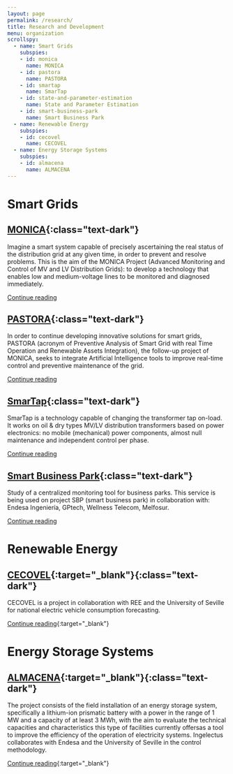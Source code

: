 ```yaml
---
layout: page
permalink: /research/
title: Research and Development
menu: organization
scrollspy:
  - name: Smart Grids
    subspies:
    - id: monica
      name: MONICA
    - id: pastora
      name: PASTORA
    - id: smartap
      name: SmarTap
    - id: state-and-parameter-estimation
      name: State and Parameter Estimation
    - id: smart-business-park
      name: Smart Business Park
  - name: Renewable Energy
    subspies:
    - id: cecovel
      name: CECOVEL
  - name: Energy Storage Systems
    subspies:
    - id: almacena
      name: ALMACENA
---
```


# Smart Grids

## [MONICA](/research/monica/){:class="text-dark"}

Imagine a smart system capable of precisely ascertaining the real status of the distribution grid at any given time, in order to prevent and resolve problems. This is the aim of the MONICA Project (Advanced Monitoring and Control of MV and LV Distribution Grids): to develop a technology that enables low and medium-voltage lines to be monitored and diagnosed immediately.

[Continue reading](/research/monica/)

## [PASTORA](/research/pastora/){:class="text-dark"}

In order to continue developing innovative solutions for smart grids, PASTORA (acronym of Preventive Analysis of Smart Grid with real Time Operation and Renewable Assets Integration), the follow-up project of MONICA, seeks to integrate Artificial Intelligence tools to improve real-time control and preventive maintenance of the grid.

[Continue reading](/research/pastora/)

## [SmarTap](/research/smartap/){:class="text-dark"}

SmarTap is a technology capable of changing the transformer tap on-load. It works on oil & dry types MV/LV distribution transformers based on power electronics: no mobile (mechanical) power components, almost null maintenance and independent control per phase.

[Continue reading](/research/smartap/)

## [Smart Business Park](/research/smart-business-park/){:class="text-dark"}

Study of a centralized monitoring tool for business parks. This service is being used on project SBP (smart business park) in collaboration with: Endesa Ingeniería, GPtech, Wellness Telecom, Melfosur.

[Continue reading](/research/smart-business-park/)


# Renewable Energy

## [CECOVEL](http://entrelineas.ree.es/cecovel){:target="_blank"}{:class="text-dark"}

CECOVEL is a project in collaboration with REE and the University of Seville for national electric vehicle consumption forecasting.

[Continue reading](http://entrelineas.ree.es/cecovel){:target="_blank"}


# Energy Storage Systems

## [ALMACENA](http://www.ree.es/es/red21/idi/proyectos-idi/proyecto-almacena){:target="_blank"}{:class="text-dark"}

The project consists of the field installation of an energy storage system, specifically a lithium-ion prismatic battery with a power in the range of 1 MW and a capacity of at least 3 MWh, with the aim to evaluate the technical capacities and characteristics this type of facilities currently offersas a tool to improve the efficiency of the operation of electricity systems. Ingelectus collaborates with Endesa and the University of Seville in the control methodology.

[Continue reading](http://www.ree.es/es/red21/idi/proyectos-idi/proyecto-almacena){:target="_blank"}